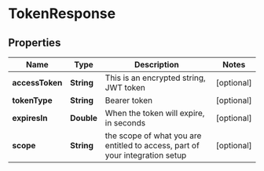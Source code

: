 

# TokenResponse


## Properties

| Name | Type | Description | Notes |
|------------ | ------------- | ------------- | -------------|
|**accessToken** | **String** | This is an encrypted string, JWT token |  [optional] |
|**tokenType** | **String** | Bearer token |  [optional] |
|**expiresIn** | **Double** | When the token will expire, in seconds |  [optional] |
|**scope** | **String** | the scope of what you are entitled to access, part of your integration setup |  [optional] |



